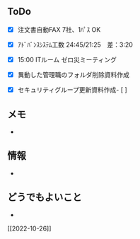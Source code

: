 ## ToDo
- [x] 注文書自動FAX 7社、1ﾊﾟｽ OK
- [x] ｱﾄﾞﾊﾞﾝｽｼｽﾃﾑ工数 24:45/21:25　差：3:20
- [x] 15:00 ITルーム ゼロ災ミーティング
- [x] 異動した管理職のフォルダ削除資料作成
- [x] セキュリティグループ更新資料作成- [ ] 


## メモ
- 


## 情報
- 


## どうでもよいこと
- 


[[2022-10-26]]

